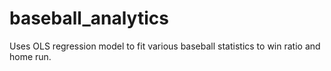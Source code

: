 # baseball_analytics
Uses OLS regression model to fit various baseball statistics to win ratio and home run. 
